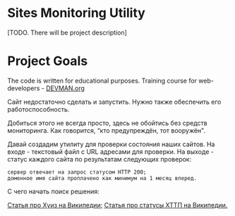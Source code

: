 # Sites Monitoring Utility

[TODO. There will be project description]

# Project Goals

The code is written for educational purposes. Training course for web-developers - [DEVMAN.org](https://devman.org)

Сайт недостаточно сделать и запустить. Нужно также обеспечить его работоспособность.

Добиться этого не всегда просто, здесь не обойтись без средств мониторинга. Как говорится, “кто предупреждён, тот вооружён".

Давай создадим утилиту для проверки состояния наших сайтов. На входе - текстовый файл с URL адресами для проверки. На выходе - статус каждого сайта по результатам следующих проверок:

    сервер отвечает на запрос статусом HTTP 200;
    доменное имя сайта проплачено как минимум на 1 месяц вперед.

С чего начать поиск решения:

   [Статья про Хуиз на Википедии;](https://ru.wikipedia.org/wiki/WHOIS)
   [Статья про статусы ХТТП на Википедии.](https://ru.wikipedia.org/wiki/%D0%A1%D0%BF%D0%B8%D1%81%D0%BE%D0%BA_%D0%BA%D0%BE%D0%B4%D0%BE%D0%B2_%D1%81%D0%BE%D1%81%D1%82%D0%BE%D1%8F%D0%BD%D0%B8%D1%8F_HTTP)

